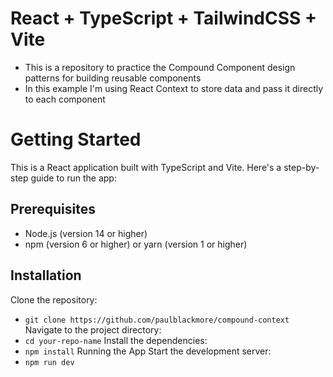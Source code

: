 # React + TypeScript + TailwindCSS + Vite

- This is a repository to practice the Compound Component design patterns for building reusable components
- In this example I'm using React Context to store data and pass it directly to each component

# Getting Started

This is a React application built with TypeScript and Vite. Here's a step-by-step guide to run the app:

## Prerequisites

- Node.js (version 14 or higher)
- npm (version 6 or higher) or yarn (version 1 or higher)

## Installation

Clone the repository:

- `git clone https://github.com/paulblackmore/compound-context`
  Navigate to the project directory:
- `cd your-repo-name`
  Install the dependencies:
- `npm install`
  Running the App
  Start the development server:
- `npm run dev`
